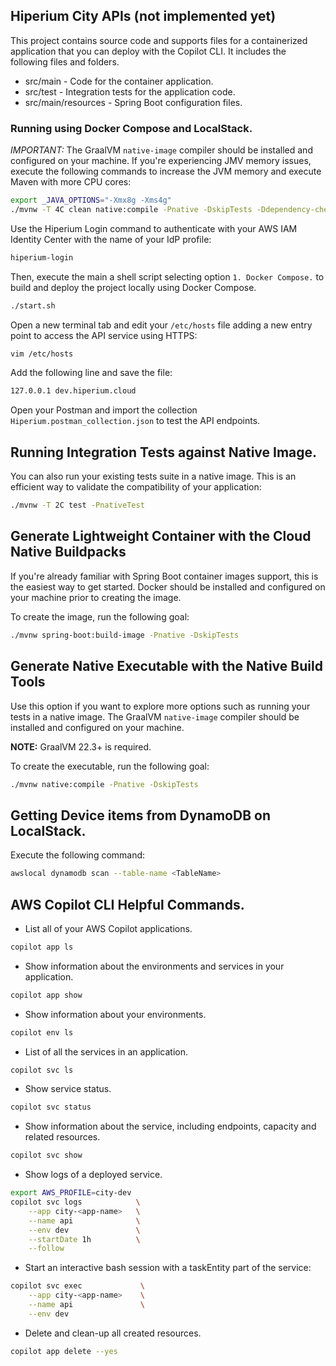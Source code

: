 ## Hiperium City APIs (not implemented yet)

This project contains source code
and supports files for a containerized application
that you can deploy with the Copilot CLI. It includes the following files and folders.

- src/main - Code for the container application.
- src/test - Integration tests for the application code.
- src/main/resources - Spring Boot configuration files.


### Running using Docker Compose and LocalStack.

*IMPORTANT:* The GraalVM `native-image` compiler should be installed and configured on your machine. 
If you're experiencing JMV memory issues, execute the following commands to increase the JVM memory and execute Maven with more CPU cores:

```bash
export _JAVA_OPTIONS="-Xmx8g -Xms4g"
./mvnw -T 4C clean native:compile -Pnative -DskipTests -Ddependency-check.skip=true
```

Use the Hiperium Login command to authenticate with your AWS IAM Identity Center with the name of your IdP profile:
```bash
hiperium-login
```

Then, execute the main a shell script selecting option `1. Docker Compose.` to build and deploy the project locally using Docker Compose.
```bash
./start.sh
```

Open a new terminal tab and edit your `/etc/hosts` file adding a new entry point to access the API service using HTTPS:
```bash
vim /etc/hosts
```

Add the following line and save the file:
```bash
127.0.0.1 dev.hiperium.cloud
```

Open your Postman and import the collection `Hiperium.postman_collection.json` to test the API endpoints.

## Running Integration Tests against Native Image.
You can also run your existing tests suite in a native image.
This is an efficient way to validate the compatibility of your application:
```bash
./mvnw -T 2C test -PnativeTest
```

## Generate Lightweight Container with the Cloud Native Buildpacks
If you're already familiar with Spring Boot container images support, this is the easiest way to get started.
Docker should be installed and configured on your machine prior to creating the image.

To create the image, run the following goal:
```bash
./mvnw spring-boot:build-image -Pnative -DskipTests
```

## Generate Native Executable with the Native Build Tools
Use this option if you want to explore more options such as running your tests in a native image.
The GraalVM `native-image` compiler should be installed and configured on your machine.

**NOTE:** GraalVM 22.3+ is required.

To create the executable, run the following goal:
```bash
./mvnw native:compile -Pnative -DskipTests
```

## Getting Device items from DynamoDB on LocalStack.
Execute the following command:
```bash
awslocal dynamodb scan --table-name <TableName>
```

## AWS Copilot CLI Helpful Commands.

* List all of your AWS Copilot applications.
```bash
copilot app ls
```

* Show information about the environments and services in your application.
```bash
copilot app show
```

* Show information about your environments.
```bash
copilot env ls
```

* List of all the services in an application.
```bash
copilot svc ls
```

* Show service status.
```bash
copilot svc status
```

* Show information about the service, including endpoints, capacity and related resources.
```bash
copilot svc show
```

* Show logs of a deployed service.
```bash
export AWS_PROFILE=city-dev
copilot svc logs            \
    --app city-<app-name>   \
    --name api              \
    --env dev               \
    --startDate 1h          \
    --follow
```

* Start an interactive bash session with a taskEntity part of the service:
```bash
copilot svc exec             \
    --app city-<app-name>    \
    --name api               \
    --env dev
```

* Delete and clean-up all created resources.
```bash
copilot app delete --yes
```
